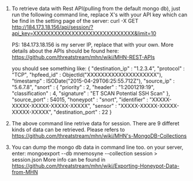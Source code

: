 1. To retrieve data with Rest API(pulling from the default mongo db), just run the following command line,
replace X's with your API key which can be find in the setting page of the server:
curl -X GET http://184.173.18.156/api/session/?api_key=XXXXXXXXXXXXXXXXXXXXXXXXXXXXX&limit=10

	PS: 184.173.18.156 is my server IP, replace that with your own.
	More details about the APIs should be found here:
	https://github.com/threatstream/mhn/wiki/MHN-REST-APIs



	you should see something like:
		{ 
		"destination_ip" : "1.2.3.4", 
		"protocol" : "TCP", 
		"hpfeed_id" : ObjectId("XXXXXXXXXXXXXXXXXXXX"), 
		"timestamp" : ISODate("2015-04-29T06:25:55.712Z"), 
		"source_ip" : "5.6.7.8", 
		"snort" : { 
			"priority" : 2, 
			"header" : "1:2001219:19", 
			"classification" : 4, 
			"signature" : "ET SCAN Potential SSH Scan" 
		}, 
		"source_port" : 54015, 
		"honeypot" : "snort", 
		"identifier" : "XXXXX-XXXXX-XXXXX-XXXXX-XXXXX", 
		"sensor" : "XXXXX-XXXXX-XXXXX-XXXXX-XXXXX", 
		"destination_port" : 22 
		}

2. The above command line retrive data for session. There are 9 differet kinds of data can be retrieved. Please refers to
https://github.com/threatstream/mhn/wiki/MHN's-MongoDB-Collections


3. You can dump the mongo db data in command line too. on your server, enter:
mongoexport --db mnemosyne --collection session > session.json
More info can be found in
https://github.com/threatstream/mhn/wiki/Exporting-Honeypot-Data-from-MHN
